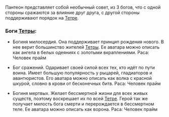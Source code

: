 Пантеон представляет собой необычный совет, из 3 богов, что с одной стороны сражаются за влияние друг друга, с другой стороны поддерживают порядок на [Тетре](Тетра).
### Боги [Тетры](Тетра):
- Богиня милосердия. Она поддерживает принцип рождения нового. В нее верит большинство жителей [Тетры](Тетра).
Ее аватара можно описать как ангела в белых одеяниях с золотыми вкраплениями.
Раса: Человек прайм

- Бог сражений. Одаривает своей силой всех тех, кто идёт по пути воина. Имеет большую популярность у рыцарей, гладиаторов и авантюристов.
Его аватара можно описать как волка с красной шкурой, словно в крови от бесконечных битв.
Раса: Человек прайм

- Богиня мертвых. Желает бессмертной жизни для всех живых существ, поэтому воскрешает их по всей [Тетре](Тетра). Герой так же получает милость бога смерти и перерождается в бессмертном теле.
Ее аватара можно описать как ворона.
Раса: Человек прайм